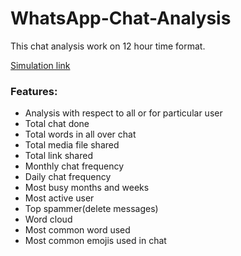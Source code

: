 # WhatsApp-Chat-Analysis

This chat analysis work on 12 hour time format.

<a href = "https://captain785-whatsapp-chat-analysis-chat-analyzer-jwqn74.streamlit.app/" target="_blank"> Simulation link </a>

### Features:
- Analysis with respect to all or for particular user
- Total chat done
- Total words in all over chat
- Total media file shared
- Total link shared
- Monthly chat frequency
- Daily chat frequency
- Most busy months and weeks
- Most active user
- Top spammer(delete messages)
- Word cloud
- Most common word used
- Most common emojis used in chat
